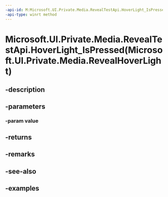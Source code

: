 ```yaml
---
-api-id: M:Microsoft.UI.Private.Media.RevealTestApi.HoverLight_IsPressed(Microsoft.UI.Private.Media.RevealHoverLight)
-api-type: winrt method
---
```


# Microsoft.UI.Private.Media.RevealTestApi.HoverLight_IsPressed(Microsoft.UI.Private.Media.RevealHoverLight)

<!--
public bool HoverLight_IsPressed (Microsoft.UI.Private.Media.RevealHoverLight value);
-->


## -description

## -parameters

### -param value

## -returns

## -remarks

## -see-also

## -examples


